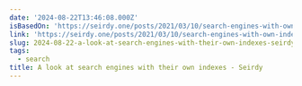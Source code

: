 ```yaml
---
date: '2024-08-22T13:46:08.000Z'
isBasedOn: 'https://seirdy.one/posts/2021/03/10/search-engines-with-own-indexes/'
link: 'https://seirdy.one/posts/2021/03/10/search-engines-with-own-indexes/'
slug: 2024-08-22-a-look-at-search-engines-with-their-own-indexes-seirdy
tags:
  - search
title: A look at search engines with their own indexes - Seirdy
---
```

 
